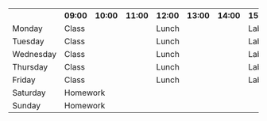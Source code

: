 <!DOCTYPE html>
<html>
<head>
<title></title>
</head>
<body>
<table>
  <tr>
    <th></th>
    <th>09:00</th>
    <th>10:00</th>
    <th>11:00</th>
    <th>12:00</th>
    <th>13:00</th>
    <th>14:00</th>
    <th>15:00</th>
    <th>16:00</th>
    <th>17:00</th>
  </tr>
    <tr><td>Monday</td><td colspan="3">Class</td><td colspan="3">Lunch</td><td colspan="3">Lab</td></tr>
    <tr><td>Tuesday</td><td colspan="3">Class</td><td colspan="3">Lunch</td><td colspan="3">Lab</td></tr>
    <tr><td>Wednesday</td><td colspan="3">Class</td><td colspan="3">Lunch</td><td colspan="3">Lab</td></tr>
    <tr><td>Thursday</td><td colspan="3">Class</td><td colspan="3">Lunch</td><td colspan="3">Lab</td></tr>
    <tr><td>Friday</td><td colspan="3">Class</td><td colspan="3">Lunch</td><td colspan="3">Lab</td></tr>
    <tr><td>Saturday</td><td colspan="9">Homework</td></tr>
    <tr><td>Sunday</td><td colspan="9">Homework</td></tr>    
</table>
</body>
</html>